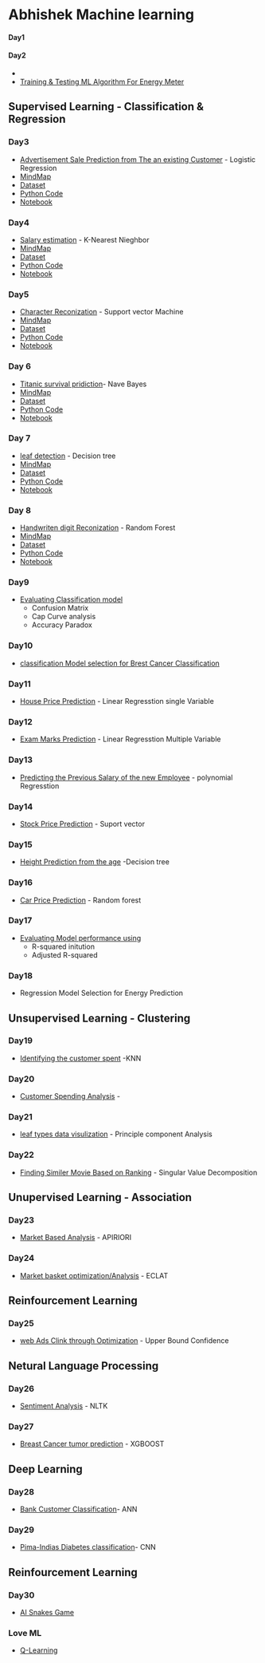 # Abhishek Machine learning
#### Day1 
#### Day2
 - []()
- [Training & Testing ML Algorithm For Energy Meter](https://colab.research.google.com/drive/1G0MGEHi_il5bttigh4d9cIwmvBKYRjLx?authuser=2)
## Supervised Learning - Classification & Regression 
### Day3 
-  [Advertisement Sale Prediction from The an existing Customer](https://colab.research.google.com/drive/1NLyDuVeMcYswk8KDuyiq_benUxGmLV9c?usp=sharing) - Logistic Regression
- [MindMap]()
- [Dataset]()
- [Python Code]()
- [Notebook]()
### Day4 
- [Salary estimation]() - K-Nearest Nieghbor
- [MindMap]()
- [Dataset]()
- [Python Code]()
- [Notebook]()
### Day5 
- [Character Reconization]() - Support vector Machine
- [MindMap]()
- [Dataset]()
- [Python Code]()
- [Notebook]()
### Day 6 
- [Titanic survival pridiction]()- Nave Bayes
- [MindMap]()
- [Dataset]()
- [Python Code]()
- [Notebook]()
### Day 7
- [leaf detection]() - Decision tree
- [MindMap]()
- [Dataset]()
- [Python Code]()
- [Notebook]()
### Day 8 
- [Handwriten digit Reconization]() - Random Forest
- [MindMap]()
- [Dataset]()
- [Python Code]()
- [Notebook]()
### Day9
- [Evaluating Classification model]() 
     * Confusion Matrix
     * Cap Curve analysis
     * Accuracy Paradox 
### Day10 
  - [classification Model selection for Brest Cancer Classification]()
### Day11
  - [House Price Prediction]() - Linear Regresstion single Variable
### Day12 
   - [Exam Marks Prediction]() - Linear Regresstion Multiple Variable
### Day13 
   - [Predicting the Previous Salary of the new Employee]() -  polynomial Regresstion
### Day14
   - [Stock Price Prediction]() - Suport vector 
### Day15
   - [Height Prediction from the age]() -Decision tree 
### Day16
   - [Car Price Prediction]() - Random forest
### Day17
   - [Evaluating Model performance using]()
      * R-squared initution
      * Adjusted R-squared
### Day18 
  - Regression Model Selection for Energy Prediction
## Unsupervised Learning - Clustering
### Day19
- [Identifying the customer spent]() -KNN
### Day20
- [Customer Spending Analysis]() - 
### Day21
- [leaf types data visulization]() - Principle component Analysis
### Day22
- [Finding Similer Movie Based on Ranking]() - Singular Value Decomposition
## Unupervised Learning - Association
### Day23
- [Market Based Analysis]() - APIRIORI
### Day24
 - [Market basket optimization/Analysis]() - ECLAT
## Reinfourcement Learning
### Day25 
- [web Ads Clink through Optimization]() - Upper Bound Confidence
## Netural Language Processing
### Day26
- [Sentiment Analysis]() - NLTK
### Day27 
- [Breast Cancer tumor prediction]() - XGBOOST
## Deep Learning 
### Day28
- [Bank Customer Classification]()- ANN
### Day29
- [Pima-Indias Diabetes classification]()- CNN
## Reinfourcement Learning
### Day30
- [AI Snakes Game]() 
### Love ML
- [Q-Learning]()





